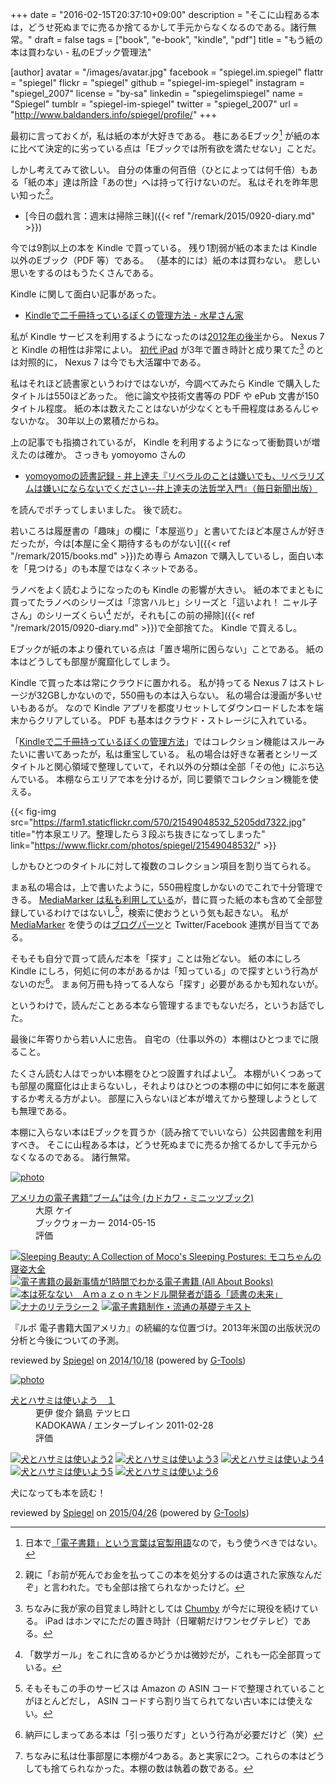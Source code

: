 +++
date = "2016-02-15T20:37:10+09:00"
description = "そこに山程ある本は，どうせ死ぬまでに売るか捨てるかして手元からなくなるのである。諸行無常。"
draft = false
tags = ["book", "e-book", "kindle", "pdf"]
title = "もう紙の本は買わない - 私のEブック管理法"

[author]
  avatar = "/images/avatar.jpg"
  facebook = "spiegel.im.spiegel"
  flattr = "spiegel"
  flickr = "spiegel"
  github = "spiegel-im-spiegel"
  instagram = "spiegel_2007"
  license = "by-sa"
  linkedin = "spiegelimspiegel"
  name = "Spiegel"
  tumblr = "spiegel-im-spiegel"
  twitter = "spiegel_2007"
  url = "http://www.baldanders.info/spiegel/profile/"
+++

最初に言っておくが，私は紙の本が大好きである。
巷にあるEブック[^eb] が紙の本に比べて決定的に劣っている点は「Eブックでは所有欲を満たせない」ことだ。

[^eb]: 日本で[「電子書籍」という言葉は官製用語](http://www.baldanders.info/spiegel/log2/000650.shtml "「さようなら、「電子書籍」」他 — Baldanders.info")なので，もう使うべきではない。

しかし考えてみて欲しい。
自分の体重の何百倍（ひとによっては何千倍）もある「紙の本」達は所詮「あの世」へは持って行けないのだ。
私はそれを昨年思い知った[^bbb]。

[^bbb]: 親に「お前が死んでお金を払ってこの本を処分するのは遺された家族なんだぞ」と言われた。でも全部は捨てられなかったけど。

- [今日の戯れ言：週末は掃除三昧]({{< ref "/remark/2015/0920-diary.md" >}})

今では9割以上の本を Kindle で買っている。
残り1割弱が紙の本または Kindle 以外のEブック（PDF 等）である。
（基本的には）紙の本は買わない。
悲しい思いをするのはもうたくさんである。

Kindle に関して面白い記事があった。

- [Kindleで二千冊持っているぼくの管理方法 - 水星さん家](http://mercury-c.hateblo.jp/entry/2016/02/12/223324)

私が Kindle サービスを利用するようになったのは[2012年の後半](http://www.baldanders.info/spiegel/log2/000610.shtml "Nexus 7 と Kindle と... — Baldanders.info")から。
Nexus 7 と Kindle の相性は非常によい。
[初代 iPad](http://www.baldanders.info/spiegel/log2/000487.shtml "iPad は「窮屈な箱」か — Baldanders.info") が3年で置き時計と成り果てた[^cb] のとは対照的に， Nexus 7 は今でも大活躍中である。

[^cb]: ちなみに我が家の目覚まし時計としては [Chumby](https://www.chumby.com/) が今だに現役を続けている。 iPad はホンマにただの置き時計（日曜朝だけワンセグテレビ）である。

私はそれほど読書家というわけではないが，今調べてみたら Kindle で購入したタイトルは550ほどあった。
他に論文や技術文書等の PDF や ePub 文書が150タイトル程度。
紙の本は数えたことはないが少なくとも千冊程度はあるんじゃないかな。
30年以上の累積だからね。

上の記事でも指摘されているが， Kindle を利用するようになって衝動買いが増えたのは確か。
さっきも yomoyomo さんの

- [yomoyomoの読書記録 - 井上達夫『リベラルのことは嫌いでも、リベラリズムは嫌いにならないでください--井上達夫の法哲学入門』（毎日新聞出版）](http://www.yamdas.org/booklog/liberalism.html)

を読んでポチってしまいました。
後で読む。

若いころは履歴書の「趣味」の欄に「本屋巡り」と書いてたほど本屋さんが好きだったが，今は[本屋に全く期待するものがない]({{< ref "/remark/2015/books.md" >}})ため専ら Amazon で購入しているし，面白い本を「見つける」のも本屋ではなくネットである。

ラノベをよく読むようになったのも Kindle の影響が大きい。
紙の本でまともに買ってたラノベのシリーズは「涼宮ハルヒ」シリーズと「這いよれ！ ニャル子さん」のシリーズくらい[^mt] だが，それも[この前の掃除]({{< ref "/remark/2015/0920-diary.md" >}})で全部捨てた。
Kindle で買えるし。

[^mt]: 「数学ガール」をこれに含めるかどうかは微妙だが，これも一応全部買っている。

Eブックが紙の本より優れている点は「置き場所に困らない」ことである。
紙の本はどうしても部屋が魔窟化してしまう。

Kindle で買った本は常にクラウドに置かれる。
私が持ってる Nexus 7 はストレージが32GBしかないので，550冊もの本は入らない。
私の場合は漫画が多いせいもあるが。
なので Kindle アプリを都度リセットしてダウンロードした本を端末からクリアしている。
PDF も基本はクラウド・ストレージに入れている。

「[Kindleで二千冊持っているぼくの管理方法](http://mercury-c.hateblo.jp/entry/2016/02/12/223324)」ではコレクション機能はスルーみたいに書いてあったが，私は重宝している。
私の場合は好きな著者とシリーズタイトルと関心領域で整理していて，それ以外の分類は全部「その他」にぶち込んでいる。
本棚ならエリアで本を分けるが，同じ要領でコレクション機能を使える。

{{< fig-img src="https://farm1.staticflickr.com/570/21549048532_5205dd7322.jpg" title="竹本泉エリア。整理したら３段ぶち抜きになってしまった" link="https://www.flickr.com/photos/spiegel/21549048532/" >}}

しかもひとつのタイトルに対して複数のコレクション項目を割り当てられる。

まぁ私の場合は，上で書いたように，550冊程度しかないのでこれで十分管理できる。
[MediaMarker は私も利用している](http://mediamarker.net/u/spiegel/ "Spiegel の本棚 - メディアマーカー")が，昔に買った紙の本も含めて全部登録しているわけではないし[^asin]，検索に使おうという気も起きない。
私が [MediaMarker](http://mediamarker.net/ "メディアマーカー") を使うのは[ブログパーツ](http://mediamarker.net/help/blogparts "メディアマーカー - ブログパーツ")と Twitter/Facebook 連携が目当てである。

[^asin]: そもそもこの手のサービスは Amazon の ASIN コードで整理されていることがほとんどだし， ASIN コードすら割り当てられてない古い本には使えない。

そもそも自分で買って読んだ本を「探す」ことは殆どない。
紙の本にしろ Kindle にしろ，何処に何の本があるかは「知っている」ので探すという行為がないのだ[^nd]。
まぁ何万冊も持ってる人なら「探す」必要があるかも知れないが。

[^nd]: 納戸にしまってある本は「引っ張りだす」という行為が必要だけど（笑）

というわけで，読んだことある本なら管理するまでもないだろ，というお話でした。

最後に年寄りから若い人に忠告。
自宅の（仕事以外の）本棚はひとつまでに限ること。

たくさん読む人はでっかい本棚をひとつ設置すればよい[^bs]。
本棚がいくつあっても部屋の魔窟化は止まらないし，それよりはひとつの本棚の中に如何に本を厳選するか考える方がよい。
部屋に入らないほど本が増えてから整理しようとしても無理である。

本棚に入らない本はEブックを買うか（読み捨てでいいなら）公共図書館を利用すべき。
そこに山程ある本は，どうせ死ぬまでに売るか捨てるかして手元からなくなるのである。
諸行無常。

[^bs]: ちなみに私は仕事部屋に本棚が4つある。あと実家に2つ。これらの本はどうしても捨てられなかった。本棚の数は執着の数である。

<div class="hreview" ><a class="item url" href="http://www.amazon.co.jp/exec/obidos/ASIN/B00KAOQXTS/baldandersinf-22/"><img src="http://ecx.images-amazon.com/images/I/51JKldeFctL._SL160_.jpg" alt="photo" class="photo"  /></a><dl ><dt class="fn"><a class="item url" href="http://www.amazon.co.jp/exec/obidos/ASIN/B00KAOQXTS/baldandersinf-22/">アメリカの電子書籍“ブーム”は今 (カドカワ・ミニッツブック)</a></dt><dd>大原 ケイ </dd><dd>ブックウォーカー 2014-05-15</dd><dd>評価<abbr class="rating" title="5"><img src="http://g-images.amazon.com/images/G/01/detail/stars-5-0.gif" alt="" /></abbr> </dd></dl><p class="similar"><a href="http://www.amazon.co.jp/exec/obidos/ASIN/B00OK0FKTM/baldandersinf-22/" target="_top"><img src="http://images.amazon.com/images/P/B00OK0FKTM.09._SCTHUMBZZZ_.jpg"  alt="Sleeping Beauty: A Collection of Moco's Sleeping Postures: モコちゃんの寝姿大全"  /></a> <a href="http://www.amazon.co.jp/exec/obidos/ASIN/B00IJ5GMAU/baldandersinf-22/" target="_top"><img src="http://images.amazon.com/images/P/B00IJ5GMAU.09._SCTHUMBZZZ_.jpg"  alt="電子書籍の最新事情が1時間でわかる電子書籍 (All About Books)"  /></a> <a href="http://www.amazon.co.jp/exec/obidos/ASIN/B00L0WJTFE/baldandersinf-22/" target="_top"><img src="http://images.amazon.com/images/P/B00L0WJTFE.09._SCTHUMBZZZ_.jpg"  alt="本は死なない　Ａｍａｚｏｎキンドル開発者が語る「読書の未来」"  /></a> <a href="http://www.amazon.co.jp/exec/obidos/ASIN/B00NUFMHR6/baldandersinf-22/" target="_top"><img src="http://images.amazon.com/images/P/B00NUFMHR6.09._SCTHUMBZZZ_.jpg"  alt="ナナのリテラシー２"  /></a> <a href="http://www.amazon.co.jp/exec/obidos/ASIN/B00KKCOTRI/baldandersinf-22/" target="_top"><img src="http://images.amazon.com/images/P/B00KKCOTRI.09._SCTHUMBZZZ_.jpg"  alt="電子書籍制作・流通の基礎テキスト"  /></a> </p>
<p class="description" >『ルポ 電子書籍大国アメリカ』の続編的な位置づけ。2013年米国の出版状況の分析と今後についての予測。</p>
<p class="gtools" >reviewed by <a href='#maker' class='reviewer'>Spiegel</a> on <abbr class="dtreviewed" title="2014-10-18">2014/10/18</abbr> (powered by <a href="http://www.goodpic.com/mt/aws/index.html" >G-Tools</a>)</p>
</div>

<div class="hreview" ><a class="item url" href="http://www.amazon.co.jp/exec/obidos/ASIN/B009IMAGYQ/baldandersinf-22/"><img src="http://ecx.images-amazon.com/images/I/51z%2BiAd-8QL._SL160_.jpg" alt="photo" class="photo"  /></a><dl ><dt class="fn"><a class="item url" href="http://www.amazon.co.jp/exec/obidos/ASIN/B009IMAGYQ/baldandersinf-22/">犬とハサミは使いよう　１</a></dt><dd>更伊 俊介 鍋島 テツヒロ </dd><dd>KADOKAWA / エンターブレイン 2011-02-28</dd><dd>評価<abbr class="rating" title="4"><img src="http://g-images.amazon.com/images/G/01/detail/stars-4-0.gif" alt="" /></abbr> </dd></dl><p class="similar"><a href="http://www.amazon.co.jp/exec/obidos/ASIN/B00CFJIZYM/baldandersinf-22/" target="_top"><img src="http://images.amazon.com/images/P/B00CFJIZYM.09._SCTHUMBZZZ_.jpg"  alt="犬とハサミは使いよう2"  /></a> <a href="http://www.amazon.co.jp/exec/obidos/ASIN/B00CFJJ01O/baldandersinf-22/" target="_top"><img src="http://images.amazon.com/images/P/B00CFJJ01O.09._SCTHUMBZZZ_.jpg"  alt="犬とハサミは使いよう3"  /></a> <a href="http://www.amazon.co.jp/exec/obidos/ASIN/B00CFJJ05A/baldandersinf-22/" target="_top"><img src="http://images.amazon.com/images/P/B00CFJJ05A.09._SCTHUMBZZZ_.jpg"  alt="犬とハサミは使いよう4"  /></a> <a href="http://www.amazon.co.jp/exec/obidos/ASIN/B00CFJJ03M/baldandersinf-22/" target="_top"><img src="http://images.amazon.com/images/P/B00CFJJ03M.09._SCTHUMBZZZ_.jpg"  alt="犬とハサミは使いよう5"  /></a> <a href="http://www.amazon.co.jp/exec/obidos/ASIN/B00CPEB6PW/baldandersinf-22/" target="_top"><img src="http://images.amazon.com/images/P/B00CPEB6PW.09._SCTHUMBZZZ_.jpg"  alt="犬とハサミは使いよう6"  /></a> </p>
<p class="description" >犬になっても本を読む！</p>
<p class="gtools" >reviewed by <a href="#maker" class="reviewer">Spiegel</a> on <abbr class="dtreviewed" title="2015-04-26">2015/04/26</abbr> (powered by <a href="http://www.goodpic.com/mt/aws/index.html">G-Tools</a>)</p>
</div>
